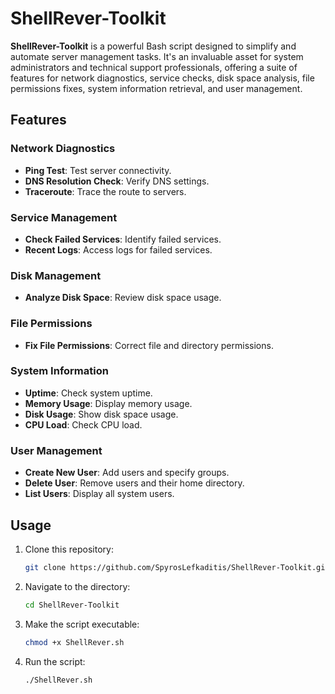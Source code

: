 
# ShellRever-Toolkit

**ShellRever-Toolkit** is a powerful Bash script designed to simplify and automate server management tasks. It's an invaluable asset for system administrators and technical support professionals, offering a suite of features for network diagnostics, service checks, disk space analysis, file permissions fixes, system information retrieval, and user management.

## Features

### Network Diagnostics
- **Ping Test**: Test server connectivity.
- **DNS Resolution Check**: Verify DNS settings.
- **Traceroute**: Trace the route to servers.

### Service Management
- **Check Failed Services**: Identify failed services.
- **Recent Logs**: Access logs for failed services.

### Disk Management
- **Analyze Disk Space**: Review disk space usage.

### File Permissions
- **Fix File Permissions**: Correct file and directory permissions.

### System Information
- **Uptime**: Check system uptime.
- **Memory Usage**: Display memory usage.
- **Disk Usage**: Show disk space usage.
- **CPU Load**: Check CPU load.

### User Management
- **Create New User**: Add users and specify groups.
- **Delete User**: Remove users and their home directory.
- **List Users**: Display all system users.

## Usage
1. Clone this repository:
   ```bash
   git clone https://github.com/SpyrosLefkaditis/ShellRever-Toolkit.git
   ```
2. Navigate to the directory:
   ```bash
   cd ShellRever-Toolkit
   ```
3. Make the script executable:
   ```bash
   chmod +x ShellRever.sh
   ```
4. Run the script:
   ```bash
   ./ShellRever.sh
   ```

